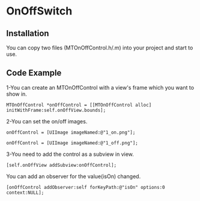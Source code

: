 # OnOffSwitch

## Installation

You can copy two files (MTOnOffControl.h/.m) into your project and start to use.

## Code Example

1-You can create an MTOnOffControl with a view's frame which you want to show in. 
```
MTOnOffControl *onOffControl = [[MTOnOffControl alloc] initWithFrame:self.onOffView.bounds];
```

2-You can set the on/off images. 
```
onOffControl = [UIImage imageNamed:@"1_on.png"];
```
```
onOffControl = [UIImage imageNamed:@"1_off.png"];
```

3-You need to add the control as a subview in view. 
```
[self.onOffView addSubview:onOffControl];
```

You can add an observer for the value(isOn) changed. 
```
[onOffControl addObserver:self forKeyPath:@"isOn" options:0 context:NULL];
```
